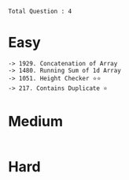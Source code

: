 `Total Question : 4` 

# Easy
```
-> 1929. Concatenation of Array 
-> 1480. Running Sum of 1d Array
-> 1051. Height Checker ⭐️⭐️
-> 217. Contains Duplicate ⭐️ 
```

# Medium
```
```

# Hard
```
```
